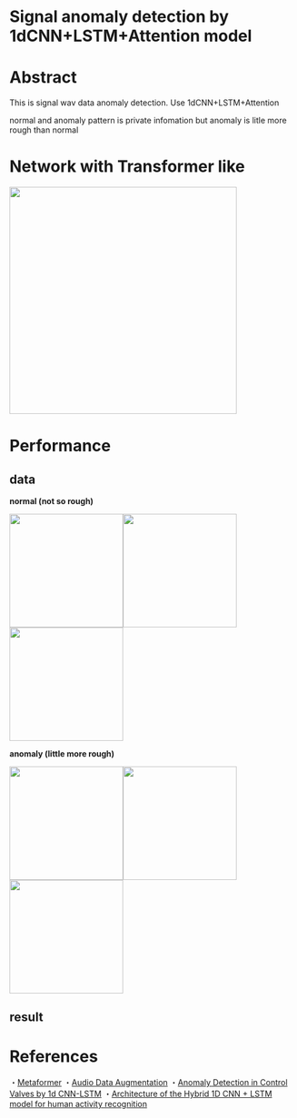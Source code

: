 # Signal anomaly detection by 1dCNN+LSTM+Attention model

# Abstract
This is signal wav data anomaly detection.
Use 1dCNN+LSTM+Attention 

normal and anomaly pattern is private infomation but anomaly is litle more rough than normal


# Network with Transformer like




<img src="https://user-images.githubusercontent.com/48679574/182999476-32ff629f-3317-4c8f-8532-4de67a1a02fe.png" width="400px">


# Performance

## data 

<b>normal (not so rough)</b>

<img src="https://user-images.githubusercontent.com/48679574/182996152-2e5fbcbb-5e04-484f-b11c-9fe4716046b8.png" width="200px"><img src="https://user-images.githubusercontent.com/48679574/182996155-3039a0f9-fe4b-4c12-b5f7-43393028052f.png" width="200px"><img src="https://user-images.githubusercontent.com/48679574/182996157-c48a523b-4355-4b16-9b68-0f8b7d64468c.png" width="200px">

<b>anomaly (little more rough)</b>

<img src="https://user-images.githubusercontent.com/48679574/182996527-747bc7f3-ad1a-4975-82e3-a113989d915c.png" width="200px"><img src="https://user-images.githubusercontent.com/48679574/182996531-6830f868-c9f8-42d9-bd61-e003a218ed61.png" width="200px"><img src="https://user-images.githubusercontent.com/48679574/182996532-4f7c2418-76ee-4ee6-b127-c6477b73a06f.png" width="200px">

## result





# References
・[Metaformer](https://qiita.com/T-STAR/items/2c163665c26cde3cd995)
・[Audio Data Augmentation](https://www.kaggle.com/code/hidehisaarai1213/rfcx-audio-data-augmentation-japanese-english)
・[Anomaly Detection in Control Valves by 1d CNN-LSTM](https://confit.atlas.jp/guide/event-img/jsai2018/3Pin1-44/public/pdf?type=in)
・[Architecture of the Hybrid 1D CNN + LSTM model for human activity recognition](https://www.researchgate.net/figure/Architecture-of-the-Hybrid-1D-CNN-LSTM-model-for-human-activity-recognition_fig4_343341551)
